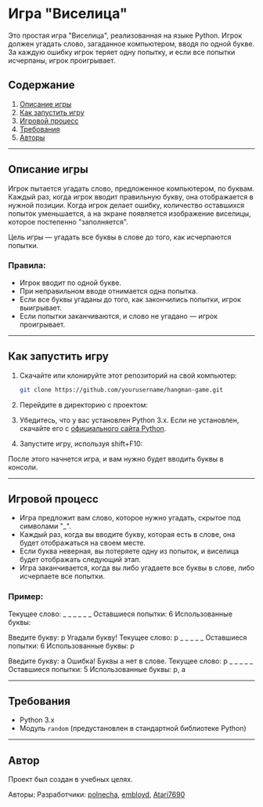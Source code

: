 # Игра "Виселица"

Это простая игра "Виселица", реализованная на языке Python. Игрок должен угадать слово, загаданное компьютером, вводя по одной букве. За каждую ошибку игрок теряет одну попытку, и если все попытки исчерпаны, игрок проигрывает.

## Содержание

1. [Описание игры](#описание-игры)
2. [Как запустить игру](#как-запустить-игру)
3. [Игровой процесс](#игровой-процесс)
4. [Требования](#требования)
5. [Авторы](#автор)

---

## Описание игры

Игрок пытается угадать слово, предложенное компьютером, по буквам. Каждый раз, когда игрок вводит правильную букву, она отображается в нужной позиции. Когда игрок делает ошибку, количество оставшихся попыток уменьшается, а на экране появляется изображение виселицы, которое постепенно "заполняется".

Цель игры — угадать все буквы в слове до того, как исчерпаются попытки.

### Правила:
- Игрок вводит по одной букве.
- При неправильном вводе отнимается одна попытка.
- Если все буквы угаданы до того, как закончились попытки, игрок выигрывает.
- Если попытки заканчиваются, и слово не угадано — игрок проигрывает.

---

## Как запустить игру

1. Скачайте или клонируйте этот репозиторий на свой компьютер:
    ```bash
    git clone https://github.com/yourusername/hangman-game.git
    ```

2. Перейдите в директорию с проектом:

3. Убедитесь, что у вас установлен Python 3.x. Если не установлен, скачайте его с [официального сайта Python](https://www.python.org/downloads/).

4. Запустите игру, используя shift+F10:
    

После этого начнется игра, и вам нужно будет вводить буквы в консоли.

---

## Игровой процесс

- Игра предложит вам слово, которое нужно угадать, скрытое под символами "_".
- Каждый раз, когда вы вводите букву, которая есть в слове, она будет отображаться на своем месте.
- Если буква неверная, вы потеряете одну из попыток, и виселица будет отображать следующий этап.
- Игра заканчивается, когда вы либо угадаете все буквы в слове, либо исчерпаете все попытки.

### Пример:
Текущее слово: _ _ _ _ _ _ Оставшиеся попытки: 6 Использованные буквы:

Введите букву: p Угадали букву! Текущее слово: p _ _ _ _ _ Оставшиеся попытки: 6 Использованные буквы: p

Введите букву: a Ошибка! Буквы a нет в слове. Текущее слово: p _ _ _ _ _ Оставшиеся попытки: 5 Использованные буквы: p, a


---

## Требования

- Python 3.x
- Модуль `random` (предустановлен в стандартной библиотеке Python)

---

## Автор

Проект был создан в учебных целях.

Авторы: 
Разработчики: [polnecha](https://github.com/polnecha), [embloyd](https://github.com/embloyd), [Atari7690](https://github.com/Atari7690)
